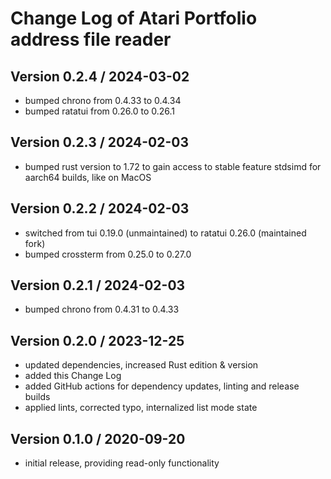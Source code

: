 Change Log of Atari Portfolio address file reader
=================================================

Version 0.2.4 / 2024-03-02
--------------------------
- bumped chrono from 0.4.33 to 0.4.34
- bumped ratatui from 0.26.0 to 0.26.1

Version 0.2.3 / 2024-02-03
--------------------------
- bumped rust version to 1.72 to gain access to stable feature stdsimd for
  aarch64 builds, like on MacOS

Version 0.2.2 / 2024-02-03
--------------------------
- switched from tui 0.19.0 (unmaintained) to ratatui 0.26.0 (maintained fork)
- bumped crossterm from 0.25.0 to 0.27.0

Version 0.2.1 / 2024-02-03
--------------------------
- bumped chrono from 0.4.31 to 0.4.33

Version 0.2.0 / 2023-12-25
--------------------------
- updated dependencies, increased Rust edition & version
- added this Change Log
- added GitHub actions for dependency updates, linting and release builds
- applied lints, corrected typo, internalized list mode state

Version 0.1.0 / 2020-09-20
--------------------------
- initial release, providing read-only functionality
